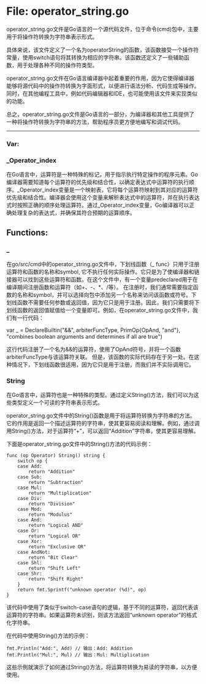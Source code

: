 # File: operator_string.go

operator_string.go文件是Go语言的一个源代码文件，位于命令(cmd)包中，主要用于将操作符转换为字符串表示形式。

具体来说，该文件定义了一个名为operatorString的函数，该函数接受一个操作符常量，使用switch语句将其转换为相应的字符串。该函数还定义了一些辅助函数，用于处理各种不同的操作符类型。

operator_string.go文件在Go语言编译器中起着重要的作用，因为它使得编译器能够将源代码中的操作符转换为字面形式，以便进行语法分析、代码生成等操作。同时，在其他编程工具中，例如代码编辑器和IDE，也可能使用该文件来实现类似的功能。

总之，operator_string.go文件是Go语言的一部分，为编译器和其他工具提供了一种将操作符转换为字符串的方法，帮助程序员更方便地编写和调试代码。




---

### Var:

### _Operator_index

在Go语言中，运算符是一种特殊的标记，用于指示执行特定操作的程序元素。Go编译器需要知道每个运算符的优先级和结合性，以确定表达式中运算符的执行顺序。_Operator_index变量是一个映射表，它将每个运算符映射到其对应的运算符优先级和结合性。编译器会使用这个变量来解析表达式中的运算符，并在执行表达式时按照正确的顺序处理运算符。通过_Operator_index变量，Go编译器可以正确处理复杂的表达式，并确保其符合预期的运算顺序。



## Functions:

### _

在go/src/cmd中的operator_string.go文件中，下划线函数（_ func）只用于注册运算符和函数的名称和symbol, 它不执行任何实际操作。它只是为了使编译器和链接器可以找到这些运算符和函数。在这个文件中，有一个变量predeclared用于在编译期间注册函数和运算符（如+、-、*、/等）。 在注册时，我们通常需要指定函数的名称和symbol，并可以选择向包中添加另一个名称来访问该函数或符号。下划线函数不需要任何参数或返回值，因为它只是用于注册。因此，我们只需要将下划线函数的返回值赋值给一个变量即可。例如，在operator_string.go文件中，我们有一行代码：

var _ = DeclareBuiltin("&&", arbiterFuncType, PrimOp{OpAnd, "and"}, "combines boolean arguments and determines if all are true")

这行代码注册了一个名为&&的运算符，使用了OpAnd符号，并将一个函数arbiterFuncType与该运算符关联。 但是，该函数的实际代码存在于另一处。在这种情况下，下划线函数很适用，因为它只是用于注册，而我们并不实际调用它。



### String

在Go语言中，运算符也是一种特殊的类型。通过定义String()方法，我们可以为这些类型定义一个可读的字符串表示形式。

operator_string.go文件中的String()函数是用于将运算符转换为字符串的方法。它的作用是返回一个描述运算符的字符串，使其更容易阅读和理解。例如，通过调用String()方法，对于运算符“+”，可以返回“Addition”字符串，使其更容易理解。

下面是operator_string.go文件中的String()方法的代码示例：

```
func (op Operator) String() string {
	switch op {
	case Add:
		return "Addition"
	case Sub:
		return "Subtraction"
	case Mul:
		return "Multiplication"
	case Div:
		return "Division"
	case Mod:
		return "Modulus"
	case And:
		return "Logical AND"
	case Or:
		return "Logical OR"
	case Xor:
		return "Exclusive OR"
	case AndNot:
		return "Bit Clear"
	case Shl:
		return "Shift Left"
	case Shr:
		return "Shift Right"
	}
	return fmt.Sprintf("unknown operator (%d)", op)
}
```

该代码中使用了类似于switch-case语句的逻辑，基于不同的运算符，返回代表该运算符的字符串。如果运算符未识别，则该方法返回“unknown operator”的格式化字符串。

在代码中使用String()方法的示例：

```
fmt.Println("Add:", Add) // 输出：Add: Addition
fmt.Println("Mul:", Mul) // 输出：Mul: Multiplication
```

这些示例就演示了如何通过String()方法，将运算符转换为易读的字符串，以方便使用。




